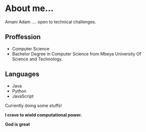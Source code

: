 # About me...

Amani Adam .... open to technical challenges.

## Proffession
- Computer Science
- Bachelor Degree in Computer Science from Mbeya University Of Science and Technology.
## Languages
- Java
- Python
- JavaScript

Currently doing some stuffs!

__I crave to wield computational power.__

**God is great**
